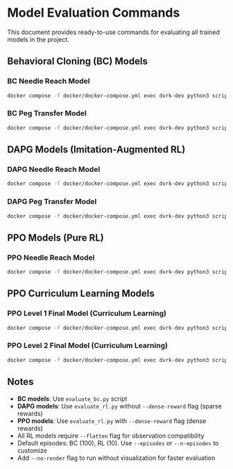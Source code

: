 # Model Evaluation Commands

This document provides ready-to-use commands for evaluating all trained models in the project.

## Behavioral Cloning (BC) Models

### BC Needle Reach Model
```bash
docker compose -f docker/docker-compose.yml exec dvrk-dev python3 scripts/evaluate_bc.py --model-path models/bc_needle_reach_1752149760.zip --env NeedleReach-v0 --episodes 100
```

### BC Peg Transfer Model
```bash
docker compose -f docker/docker-compose.yml exec dvrk-dev python3 scripts/evaluate_bc.py --model-path models/bc_peg_transfer_1752155859.zip --env PegTransfer-v0 --episodes 100
```

## DAPG Models (Imitation-Augmented RL)

### DAPG Needle Reach Model
```bash
docker compose -f docker/docker-compose.yml exec dvrk-dev python3 scripts/evaluate_rl.py --model-path models/dapg_needle_reach_1751981351.zip --env-name NeedleReach-v0 --flatten
```

### DAPG Peg Transfer Model
```bash
docker compose -f docker/docker-compose.yml exec dvrk-dev python3 scripts/evaluate_rl.py --model-path models/dapg_peg_transfer_1752159090.zip --env-name PegTransfer-v0 --n-episodes 50 --flatten
```

## PPO Models (Pure RL)

### PPO Needle Reach Model
```bash
docker compose -f docker/docker-compose.yml exec dvrk-dev python3 scripts/evaluate_rl.py --model-path models/ppo_needle_reach_1751965364.zip --env-name NeedleReach-v0 --flatten --dense-reward
```

## PPO Curriculum Learning Models

### PPO Level 1 Final Model (Curriculum Learning)
```bash
docker compose -f docker/docker-compose.yml exec dvrk-dev python3 scripts/ppo_peg_transfer_curriculum/evaluate_curriculum_policy.py models/ppo_curriculum/runs/level1_final/model_level_1_final.zip --level 1  --render
```

### PPO Level 2 Final Model (Curriculum Learning)
```bash
docker compose -f docker/docker-compose.yml exec dvrk-dev python3 scripts/ppo_peg_transfer_curriculum/evaluate_curriculum_policy.py models/ppo_curriculum/runs/level2_final/model_level_2_final.zip --level 2  --render
```

## Notes

- **BC models**: Use `evaluate_bc.py` script
- **DAPG models**: Use `evaluate_rl.py` without `--dense-reward` flag (sparse rewards)
- **PPO models**: Use `evaluate_rl.py` with `--dense-reward` flag (dense rewards)
- All RL models require `--flatten` flag for observation compatibility
- Default episodes: BC (100), RL (10). Use `--episodes` or `--n-episodes` to customize
- Add `--no-render` flag to run without visualization for faster evaluation